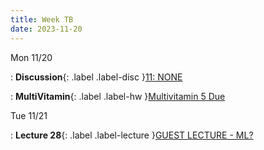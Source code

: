 ```yaml
---
title: Week TB
date: 2023-11-20
---
```


Mon 11/20

: **Discussion**{: .label .label-disc }[11: NONE]()

: **MultiVitamin**{: .label .label-hw }[Multivitamin 5 Due]()

Tue 11/21

: **Lecture 28**{: .label .label-lecture }[GUEST LECTURE - ML?](lecture/lec28)

